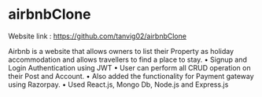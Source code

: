 # airbnbClone

Website link : https://github.com/tanvig02/airbnbClone

Airbnb is a website that allows owners to list their Property as 
holiday accommodation and allows travellers to find a place to stay.
• Signup and Login Authentication using JWT
• User can perform all CRUD operation on their Post and Account.
• Also added the functionality for Payment gateway using Razorpay.
• Used React.js, Mongo Db, Node.js and Express.js
